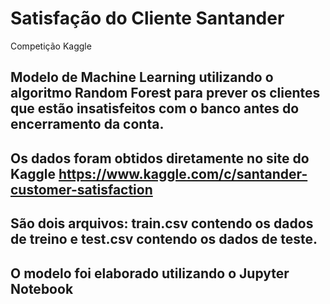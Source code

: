 # Satisfação do Cliente Santander
Competição Kaggle

## Modelo de Machine Learning utilizando o algoritmo Random Forest para prever os clientes que estão insatisfeitos com o banco antes do encerramento da conta.

## Os dados foram obtidos diretamente no site do Kaggle https://www.kaggle.com/c/santander-customer-satisfaction

## São dois arquivos: train.csv contendo os dados de treino e test.csv contendo os dados de teste.

## O modelo foi elaborado utilizando o Jupyter Notebook 

